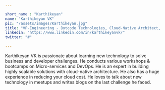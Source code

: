 ```yaml
---

short_name : "Karthikeyan"
name: "Karthikeyan VK"
pic: "/assets/images/Karthikeyan.jpg"
title: "VP-Engineering - Botcode Technologies, Cloud-Native Architect, Microsoft MVP"
linkedin: "https://www.linkedin.com/in/karthikeyanvk/"
twitter: "#"

---
```


Karthikeyan VK is passionate about learning new technology to solve business and developer challenges. He conducts various workshops & bootcamps on Micro-services and DevOps. He is an expert in building highly scalable solutions with cloud-native architecture. He also has a huge experience in reducing your cloud cost. He loves to talk about new technology in meetups and writes blogs on the last challenge he faced.
